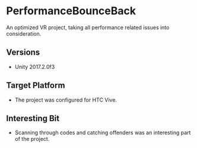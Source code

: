 # PerformanceBounceBack
An optimized VR project, taking all performance related issues into consideration.


## Versions
- Unity 2017.2.0f3

## Target Platform
- The project was configured for HTC Vive.

## Interesting Bit
- Scanning through codes and catching offenders was an interesting part of the project.